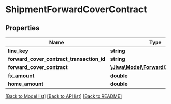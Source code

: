 # ShipmentForwardCoverContract

## Properties
Name | Type | Description | Notes
------------ | ------------- | ------------- | -------------
**line_key** | **string** |  | [optional] 
**forward_cover_contract_transaction_id** | **string** |  | [optional] 
**forward_cover_contract** | [**\Jiwa\Model\ForwardCoverContract**](ForwardCoverContract.md) |  | [optional] 
**fx_amount** | **double** |  | [optional] 
**home_amount** | **double** |  | [optional] 

[[Back to Model list]](../README.md#documentation-for-models) [[Back to API list]](../README.md#documentation-for-api-endpoints) [[Back to README]](../README.md)



